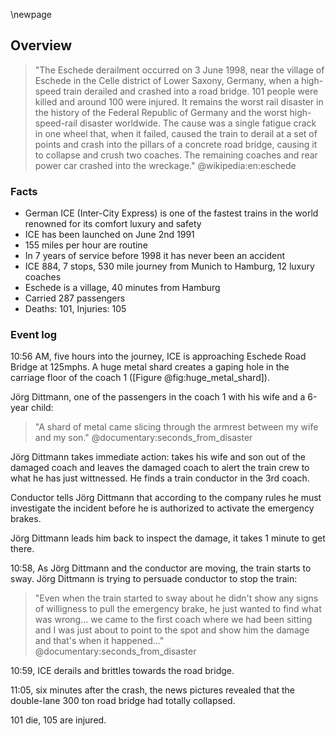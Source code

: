 \newpage

## Overview

> "The Eschede derailment occurred on 3 June 1998, near the village of Eschede in
the Celle district of Lower Saxony, Germany, when a high-speed train derailed
and crashed into a road bridge. 101 people were killed and around 100 were
injured. It remains the worst rail disaster in the history of the Federal
Republic of Germany and the worst high-speed-rail disaster worldwide. The cause
was a single fatigue crack in one wheel that, when it failed, caused the train
to derail at a set of points and crash into the pillars of a concrete road
bridge, causing it to collapse and crush two coaches. The remaining coaches and rear power car crashed into the wreckage." @wikipedia:en:eschede

<!-- Keywords: a broken wheel rim / wheel fracture, broken off piece of a checkrail,
derailment, a road bridge collapse.
 -->

### Facts

- German ICE (Inter-City Express) is one of the fastest trains in the world
renowned for its comfort luxury and safety
- ICE has been launched on June 2nd 1991
- 155 miles per hour are routine
- In 7 years of service before 1998 it has never been an accident
- ICE 884, 7 stops, 530 mile journey from Munich to Hamburg, 12 luxury coaches
- Eschede is a village, 40 minutes from Hamburg
- Carried 287 passengers
- Deaths: 101, Injuries: 105

### Event log

10:56 AM, five hours into the journey, ICE is approaching Eschede Road
Bridge at 125mphs. A huge metal shard creates a gaping hole in the carriage
floor of the coach 1 ([Figure @fig:huge_metal_shard]).

Jörg Dittmann, one of the passengers in the coach 1 with his wife and a 6-year
child:

> "A shard of metal came slicing through the armrest between my wife and my son."
@documentary:seconds_from_disaster

Jörg Dittmann takes immediate action: takes his wife and son out of the damaged
coach and leaves the damaged coach to alert the train crew to what he has just
wittnessed. He finds a train conductor in the 3rd coach.

Conductor tells Jörg Dittmann  that according to the company rules he must
investigate the incident before he is authorized to activate the emergency
brakes.

Jörg Dittmann leads him back to inspect the damage, it takes 1 minute to get
there.

10:58, As Jörg Dittmann and the conductor are moving, the train starts to sway.
Jörg Dittmann is trying to persuade conductor to stop the train:

> "Even when the train started to sway about he didn't show any signs of
willigness to pull the emergency brake, he just wanted to find what was wrong...
we came to the first coach where we had been sitting and I was just about
to point to the spot and show him the damage and that's when it happened..."
@documentary:seconds_from_disaster

10:59, ICE derails and brittles towards the road bridge.

11:05, six minutes after the crash, the news pictures revealed that the
double-lane 300 ton road bridge had totally collapsed.

101 die, 105 are injured.
